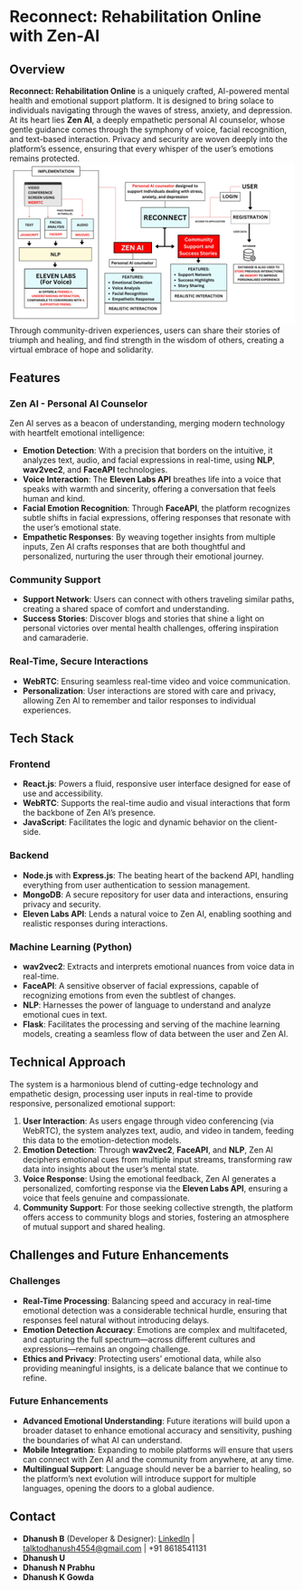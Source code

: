 
# Reconnect: Rehabilitation Online with Zen-AI



## Overview

**Reconnect: Rehabilitation Online** is a uniquely crafted, AI-powered mental health and emotional support platform. It is designed to bring solace to individuals navigating through the waves of stress, anxiety, and depression. At its heart lies **Zen AI**, a deeply empathetic personal AI counselor, whose gentle guidance comes through the symphony of voice, facial recognition, and text-based interaction. Privacy and security are woven deeply into the platform’s essence, ensuring that every whisper of the user’s emotions remains protected.<br/>
![Reconnect Workflow](Reconnect_Workflow.jpg) <br/>
Through community-driven experiences, users can share their stories of triumph and healing, and find strength in the wisdom of others, creating a virtual embrace of hope and solidarity.

## Features

### Zen AI - Personal AI Counselor
Zen AI serves as a beacon of understanding, merging modern technology with heartfelt emotional intelligence:
- **Emotion Detection**: With a precision that borders on the intuitive, it analyzes text, audio, and facial expressions in real-time, using **NLP**, **wav2vec2**, and **FaceAPI** technologies.
- **Voice Interaction**: The **Eleven Labs API** breathes life into a voice that speaks with warmth and sincerity, offering a conversation that feels human and kind.
- **Facial Emotion Recognition**: Through **FaceAPI**, the platform recognizes subtle shifts in facial expressions, offering responses that resonate with the user’s emotional state.
- **Empathetic Responses**: By weaving together insights from multiple inputs, Zen AI crafts responses that are both thoughtful and personalized, nurturing the user through their emotional journey.

### Community Support
- **Support Network**: Users can connect with others traveling similar paths, creating a shared space of comfort and understanding.
- **Success Stories**: Discover blogs and stories that shine a light on personal victories over mental health challenges, offering inspiration and camaraderie.

### Real-Time, Secure Interactions
- **WebRTC**: Ensuring seamless real-time video and voice communication.
- **Personalization**: User interactions are stored with care and privacy, allowing Zen AI to remember and tailor responses to individual experiences.

## Tech Stack

### Frontend
- **React.js**: Powers a fluid, responsive user interface designed for ease of use and accessibility.
- **WebRTC**: Supports the real-time audio and visual interactions that form the backbone of Zen AI’s presence.
- **JavaScript**: Facilitates the logic and dynamic behavior on the client-side.

### Backend
- **Node.js** with **Express.js**: The beating heart of the backend API, handling everything from user authentication to session management.
- **MongoDB**: A secure repository for user data and interactions, ensuring privacy and security.
- **Eleven Labs API**: Lends a natural voice to Zen AI, enabling soothing and realistic responses during interactions.

### Machine Learning (Python)
- **wav2vec2**: Extracts and interprets emotional nuances from voice data in real-time.
- **FaceAPI**: A sensitive observer of facial expressions, capable of recognizing emotions from even the subtlest of changes.
- **NLP**: Harnesses the power of language to understand and analyze emotional cues in text.
- **Flask**: Facilitates the processing and serving of the machine learning models, creating a seamless flow of data between the user and Zen AI.

## Technical Approach

The system is a harmonious blend of cutting-edge technology and empathetic design, processing user inputs in real-time to provide responsive, personalized emotional support:
1. **User Interaction**: As users engage through video conferencing (via WebRTC), the system analyzes text, audio, and video in tandem, feeding this data to the emotion-detection models.
2. **Emotion Detection**: Through **wav2vec2**, **FaceAPI**, and **NLP**, Zen AI deciphers emotional cues from multiple input streams, transforming raw data into insights about the user’s mental state.
3. **Voice Response**: Using the emotional feedback, Zen AI generates a personalized, comforting response via the **Eleven Labs API**, ensuring a voice that feels genuine and compassionate.
4. **Community Support**: For those seeking collective strength, the platform offers access to community blogs and stories, fostering an atmosphere of mutual support and shared healing.

## Challenges and Future Enhancements

### Challenges
- **Real-Time Processing**: Balancing speed and accuracy in real-time emotional detection was a considerable technical hurdle, ensuring that responses feel natural without introducing delays.
- **Emotion Detection Accuracy**: Emotions are complex and multifaceted, and capturing the full spectrum—across different cultures and expressions—remains an ongoing challenge.
- **Ethics and Privacy**: Protecting users’ emotional data, while also providing meaningful insights, is a delicate balance that we continue to refine.

### Future Enhancements
- **Advanced Emotional Understanding**: Future iterations will build upon a broader dataset to enhance emotional accuracy and sensitivity, pushing the boundaries of what AI can understand.
- **Mobile Integration**: Expanding to mobile platforms will ensure that users can connect with Zen AI and the community from anywhere, at any time.
- **Multilingual Support**: Language should never be a barrier to healing, so the platform’s next evolution will introduce support for multiple languages, opening the doors to a global audience.


## Contact

- **Dhanush B** (Developer & Designer): [LinkedIn](https://www.linkedin.com/in/dhanush-b-469306249/) | talktodhanush4554@gmail.com | +91 8618541131
- **Dhanush U**
- **Dhanush N Prabhu**
- **Dhanush K Gowda**